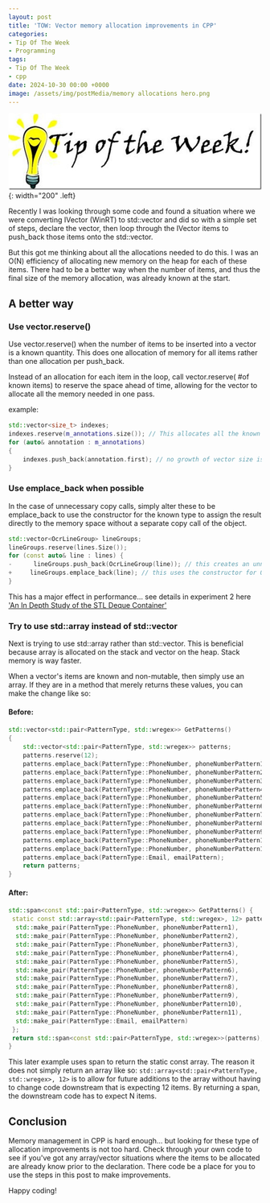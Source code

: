 ```yaml
---
layout: post
title: 'TOW: Vector memory allocation improvements in CPP'
categories:
- Tip Of The Week
- Programming
tags:
- Tip Of The Week
- cpp
date: 2024-10-30 00:00 +0000
image: /assets/img/postMedia/memory allocations hero.png
---
```

![TOW](/assets/img/postMedia/TipOfTheWeek.jpg){: width="200" .left}

Recently I was looking through some code and found a situation where we were converting IVector (WinRT) to std::vector and did so with a simple set of steps, declare the vector, then loop through the IVector items to push_back those items onto the std::vector.

But this got me thinking about all the allocations needed to do this. I was an O(N) efficiency of allocating new memory on the heap for each of these items. There had to be a better way when the number of items, and thus the final size of the memory allocation, was already known at the start.

## A better way

### Use vector.reserve()

Use vector.reserve() when the number of items to be inserted into a vector is a known quantity. This does one allocation of memory for all items rather than one allocation per push_back.

Instead of an allocation for each item in the loop, call vector.reserve( #of known items) to reserve the space ahead of time, allowing for the vector to allocate all the memory needed in one pass.

example:

``` cpp
std::vector<size_t> indexes;
indexes.reserve(m_annotations.size()); // This allocates all the known space needed.
for (auto& annotation : m_annotations)
{
    indexes.push_back(annotation.first); // no growth of vector size is needed
}
```

### Use emplace_back when possible

In the case of unnecessary copy calls, simply alter these to be emplace_back to use the constructor for the known type to assign the result directly to the memory space without a separate copy call of the object.

``` cpp
std::vector<OcrLineGroup> lineGroups;
lineGroups.reserve(lines.Size());
for (const auto& line : lines) {
-      lineGroups.push_back(OcrLineGroup(line)); // this creates an unnecessary copy
+     lineGroups.emplace_back(line); // this uses the constructor for OcrLineGroup and no extra copy
}
```

This has a major effect in performance... see details in experiment 2 here ['An In Depth Study of the STL Deque Container'](https://www.codeproject.com/Articles/5425/An-In-Depth-Study-of-the-STL-Deque-Container)

### Try to use std::array instead of std::vector

Next is trying to use std::array rather than std::vector. This is beneficial because array is allocated on the stack and vector on the heap. Stack memory is way faster.

When a vector's items are known and non-mutable, then simply use an array. If they are in a method that merely returns these values, you can make the change like so:

#### Before:

``` cpp
std::vector<std::pair<PatternType, std::wregex>> GetPatterns()
{
    std::vector<std::pair<PatternType, std::wregex>> patterns;
    patterns.reserve(12);
    patterns.emplace_back(PatternType::PhoneNumber, phoneNumberPattern1);
    patterns.emplace_back(PatternType::PhoneNumber, phoneNumberPattern2);
    patterns.emplace_back(PatternType::PhoneNumber, phoneNumberPattern3);
    patterns.emplace_back(PatternType::PhoneNumber, phoneNumberPattern4);
    patterns.emplace_back(PatternType::PhoneNumber, phoneNumberPattern5);
    patterns.emplace_back(PatternType::PhoneNumber, phoneNumberPattern6);
    patterns.emplace_back(PatternType::PhoneNumber, phoneNumberPattern7);
    patterns.emplace_back(PatternType::PhoneNumber, phoneNumberPattern8);
    patterns.emplace_back(PatternType::PhoneNumber, phoneNumberPattern9);
    patterns.emplace_back(PatternType::PhoneNumber, phoneNumberPattern10);
    patterns.emplace_back(PatternType::PhoneNumber, phoneNumberPattern11);
    patterns.emplace_back(PatternType::Email, emailPattern);
    return patterns;
}
```

#### After:

``` cpp
std::span<const std::pair<PatternType, std::wregex>> GetPatterns() {
 static const std::array<std::pair<PatternType, std::wregex>, 12> patterns = {
  std::make_pair(PatternType::PhoneNumber, phoneNumberPattern1),
  std::make_pair(PatternType::PhoneNumber, phoneNumberPattern2),
  std::make_pair(PatternType::PhoneNumber, phoneNumberPattern3),
  std::make_pair(PatternType::PhoneNumber, phoneNumberPattern4),
  std::make_pair(PatternType::PhoneNumber, phoneNumberPattern5),
  std::make_pair(PatternType::PhoneNumber, phoneNumberPattern6),
  std::make_pair(PatternType::PhoneNumber, phoneNumberPattern7),
  std::make_pair(PatternType::PhoneNumber, phoneNumberPattern8),
  std::make_pair(PatternType::PhoneNumber, phoneNumberPattern9),
  std::make_pair(PatternType::PhoneNumber, phoneNumberPattern10),
  std::make_pair(PatternType::PhoneNumber, phoneNumberPattern11),
  std::make_pair(PatternType::Email, emailPattern)
 };
 return std::span<const std::pair<PatternType, std::wregex>>(patterns);
}
```

This later example uses span to return the static const array. The reason it does not simply return an array like so:
``` std::array<std::pair<PatternType, std::wregex>, 12> ```
is to allow for future additions to the array without having to change code downstream that is expecting 12 items. By returning a span, the downstream code has to expect N items.

## Conclusion

Memory management in CPP is hard enough... but looking for these type of allocation improvements is not too hard. Check through your own code to see if you've got any array/vector situations where the items to be allocated are already know prior to the declaration. There code be a place for you to use the steps in this post to make improvements.

Happy coding!
